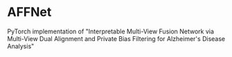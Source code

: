 # AFFNet
PyTorch implementation of "Interpretable Multi-View Fusion Network via Multi-View Dual Alignment and Private Bias Filtering for Alzheimer's Disease Analysis"
